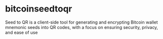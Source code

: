 # bitcoinseedtoqr
Seed to QR is a client-side tool for generating and encrypting Bitcoin wallet mnemonic seeds into QR codes, with a focus on ensuring security, privacy, and ease of use
